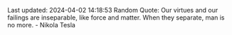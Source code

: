 Last updated: 2024-04-02 14:18:53
Random Quote: Our virtues and our failings are inseparable, like force and matter. When they separate, man is no more. - Nikola Tesla